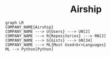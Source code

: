 <h1 align="center">Airship</h1>

```mermaid
graph LR
COMPANY_NAME{Airship}
COMPANY_NAME ---> U{Users} ---> UN[2]
COMPANY_NAME ---> R{Repositories} ---> RN[2]
COMPANY_NAME ---> G{Gists} ---> GN[34]
COMPANY_NAME ---> ML{Most Used<br>Languages}
ML --> Python[Python]
```
